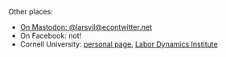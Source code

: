 Other places:

- <a rel="me nofollow" href="https://econtwitter.net/@larsvil">On Mastodon: @larsvil@econtwitter.net</a>
- On Facebook: not!
- Cornell University: [personal page](https://www.ilr.cornell.edu/people/lars-vilhuber), [Labor Dynamics Institute](https://www.ilr.cornell.edu/labor-dynamics-institute)
